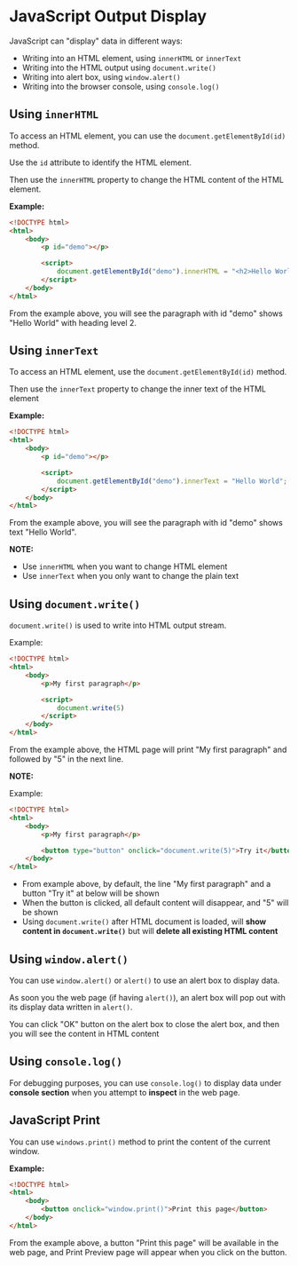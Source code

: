 # JavaScript Output Display

JavaScript can "display" data in different ways:

- Writing into an HTML element, using `innerHTML` or `innerText`
- Writing into the HTML output using `document.write()`
- Writing into alert box, using `window.alert()`
- Writing into the browser console, using `console.log()`

## Using `innerHTML`

To access an HTML element, you can use the `document.getElementById(id)` method.

Use the `id` attribute to identify the HTML element.

Then use the `innerHTML` property to change the HTML content of the HTML element.

**Example:**

```html
<!DOCTYPE html>
<html>
    <body>
        <p id="demo"></p>

        <script>
            document.getElementById("demo").innerHTML = "<h2>Hello World</h2>";
        </script>
    </body>
</html>
```

From the example above, you will see the paragraph with id "demo" shows "Hello World" with heading level 2.

## Using `innerText`

To access an HTML element, use the `document.getElementById(id)` method.

Then use the `innerText` property to change the inner text of the HTML element

**Example:**

```html
<!DOCTYPE html>
<html>
    <body>
        <p id="demo"></p>

        <script>
            document.getElementById("demo").innerText = "Hello World";
        </script>
    </body>
</html>
```

From the example above, you will see the paragraph with id "demo" shows text "Hello World".

**NOTE:**

- Use `innerHTML` when you want to change HTML element
- Use `innerText` when you only want to change the plain text

## Using `document.write()`

`document.write()` is used to write into HTML output stream.

Example:

```html
<!DOCTYPE html>
<html>
    <body>
        <p>My first paragraph</p>

        <script>
            document.write(5)
        </script>
    </body>
</html>
```

From the example above, the HTML page will print "My first paragraph" and followed by "5" in the next line.

**NOTE:**

Example:

```html
<!DOCTYPE html>
<html>
    <body>
        <p>My first paragraph</p>

        <button type="button" onclick="document.write(5)">Try it</button>
    </body>
</html>
```

- From example above, by default, the line "My first paragraph" and a button "Try it" at below will be shown
- When the button is clicked, all default content will disappear, and "5" will be shown
- Using `document.write()` after HTML document is loaded, will **show content in `document.write()`** but will **delete all existing HTML content**

## Using `window.alert()`

You can use `window.alert()` or `alert()` to use an alert box to display data.

As soon you the web page (if having `alert()`), an alert box will pop out with its display data written in `alert()`. 

You can click "OK" button on the alert box to close the alert box, and then you will see the content in HTML content

## Using `console.log()`

For debugging purposes, you can use `console.log()` to display data under **console section** when you attempt to **inspect** in the web page.

## JavaScript Print

You can use `windows.print()` method to print the content of the current window.

**Example:**

```html
<!DOCTYPE html>
<html>
    <body>
        <button onclick="window.print()">Print this page</button>
    </body>
</html>
```

From the example above, a button "Print this page" will be available in the web page, and Print Preview page will appear when you click on the button.